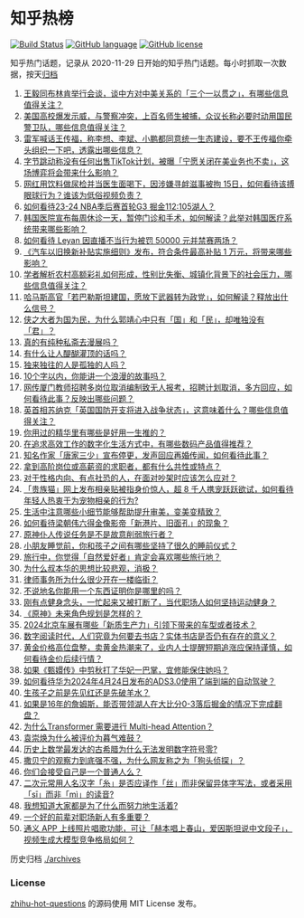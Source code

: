 # 知乎热榜
[![Build Status](https://github.com/ToWeLong/zhihu-hot-questions/workflows/CI/badge.svg)](https://github.com/ToWeLong/zhihu-hot-questions/actions)
[![GitHub language](https://img.shields.io/badge/language-golang-orange.svg)](https://golang.org/)
[![GitHub license](https://img.shields.io/github/license/ToWeLong/zhihu-hot-questions)](https://github.com/ToWeLong/zhihu-hot-questions/blob/main/LICENSE)

知乎热门话题，记录从 2020-11-29 日开始的知乎热门话题。每小时抓取一次数据，按天[归档](./archives)

<!-- BEGIN -->

1. [王毅同布林肯举行会谈，谈中方对中美关系的「三个一以贯之」，有哪些信息值得关注？](https://www.zhihu.com/question/654152125)
1. [美国高校爆发示威，与警察冲突，上百名师生被捕，众议长称必要时动用国民警卫队，哪些信息值得关注？](https://www.zhihu.com/question/654177616)
1. [雷军喊话王传福，称李想、李斌、小鹏都同意统一生态建设，要不王传福你牵头组织一下吧，透露出哪些信息？](https://www.zhihu.com/question/654176348)
1. [字节跳动称没有任何出售TikTok计划，被曝「宁愿关闭在美业务也不卖」，这场博弈将会带来什么影响？](https://www.zhihu.com/question/654182954)
1. [网红用饮料做尿检并当医生面喝下，因涉嫌寻衅滋事被拘 15日，如何看待该搏眼球行为？谁该为低俗视频负责？](https://www.zhihu.com/question/654065898)
1. [如何看待23-24 NBA季后赛首轮G3 掘金112:105湖人？](https://www.zhihu.com/question/654167479)
1. [韩国医院宣布每周休诊一天，暂停门诊和手术，如何解读？此举对韩国医疗系统带来哪些影响？](https://www.zhihu.com/question/654162550)
1. [如何看待 Leyan 因直播不当行为被罚 50000 元并禁赛两场？](https://www.zhihu.com/question/653950828)
1. [《汽车以旧换新补贴实施细则》发布，符合条件最高补贴 1 万元，将带来哪些影响？](https://www.zhihu.com/question/654185035)
1. [学者解析农村高额彩礼如何形成，性别比失衡、城镇化背景下的社会压力，哪些信息值得关注？](https://www.zhihu.com/question/654071105)
1. [哈马斯高官「若巴勒斯坦建国，愿放下武器转为政党」，如何解读？释放出什么信号？](https://www.zhihu.com/question/654156643)
1. [侠之大者为国为民，为什么郭靖心中只有「国」和「民」，却唯独没有「君」？](https://www.zhihu.com/question/653124430)
1. [真的有纯种私斋去漫展吗？](https://www.zhihu.com/question/653542921)
1. [有什么让人醍醐灌顶的话吗？](https://www.zhihu.com/question/653320882)
1. [独来独往的人是孤独的人吗？](https://www.zhihu.com/question/653672862)
1. [10个字以内，你能讲一个浪漫的故事吗？](https://www.zhihu.com/question/654099930)
1. [网传厦门教师招聘多岗位取消编制致无人报考，招聘计划取消，多方回应，如何看待此事？反映出哪些问题？](https://www.zhihu.com/question/654175944)
1. [英首相苏纳克「英国国防开支将进入战争状态」，这意味着什么？哪些信息值得关注？](https://www.zhihu.com/question/653958525)
1. [你用过的精华里有哪些是好用一生推的？](https://www.zhihu.com/question/485804314)
1. [在追求高效工作的数字化生活方式中，有哪些数码产品值得推荐？](https://www.zhihu.com/question/653433534)
1. [知名作家「唐家三少」宣布停更，发声回应再婚传闻，如何看待此事？](https://www.zhihu.com/question/654043197)
1. [拿到高阶岗位或高薪资的求职者，都有什么共性或特点？](https://www.zhihu.com/question/653020055)
1. [对于性格内向、有点社恐的人，在面对吵架时应该怎么应对？](https://www.zhihu.com/question/653937999)
1. [「贵族猫」网上发布相亲贴被指身价惊人，超 8 千人携宠跃跃欲试，如何看待年轻人热衷于为宠物相亲的行为?](https://www.zhihu.com/question/654061477)
1. [生活中注意哪些小细节能够帮助提升审美，变美变精致？](https://www.zhihu.com/question/648442924)
1. [如何看待梁朝伟六得金像影帝「新港片、旧面孔」的现象？](https://www.zhihu.com/question/654156514)
1. [原神仆人传说任务是不是故意削弱旅行者？](https://www.zhihu.com/question/653992507)
1. [小朋友睡觉前，你和孩子之间有哪些坚持了很久的睡前仪式？](https://www.zhihu.com/question/653433501)
1. [旅行中，你觉得「自然爱好者」肯定会喜欢哪些旅行地？](https://www.zhihu.com/question/653004831)
1. [为什么叔本华的思想比较悲观，消极？](https://www.zhihu.com/question/62180364)
1. [律师事务所为什么很少开在一楼临街？](https://www.zhihu.com/question/653853201)
1. [不说地名你能用一个东西证明你是哪里的吗？](https://www.zhihu.com/question/653994862)
1. [刚有点健身念头，一忙起来又被打断了，当代职场人如何坚持运动健身？](https://www.zhihu.com/question/653971889)
1. [《原神》未来角色规划是怎样的？](https://www.zhihu.com/question/654180737)
1. [2024北京车展有哪些「新质生产力」引领下带来的车型或者技术？](https://www.zhihu.com/question/653739279)
1. [数字阅读时代，人们究竟为何要去书店？实体书店是否仍有存在的意义？](https://www.zhihu.com/question/653853356)
1. [黄金价格高位盘整，卖黄金热潮来了，业内人士提醒短期追涨应保持谨慎，如何看待金价后续行情？](https://www.zhihu.com/question/654103317)
1. [如果《甄嬛传》中剪秋打了华妃一巴掌，宜修能保住她吗？](https://www.zhihu.com/question/653882378)
1. [如何看待华为2024年4月24日发布的ADS3.0使用了端到端的自动驾驶？](https://www.zhihu.com/question/653955655)
1. [生孩子之前是先见红还是先破羊水？](https://www.zhihu.com/question/654150015)
1. [如果是16年的詹姆斯，能否带领湖人在大比分0-3落后掘金的情况下完成翻盘？](https://www.zhihu.com/question/654168612)
1. [为什么Transformer 需要进行 Multi-head Attention？](https://www.zhihu.com/question/341222779)
1. [袁崇焕为什么被评价为暮气难鼓？](https://www.zhihu.com/question/654000717)
1. [历史上数学最发达的古希腊为什么无法发明数字符号零?](https://www.zhihu.com/question/654074568)
1. [撒贝宁的观察力到底强不强，为什么网友称之为「狗头侦探」？](https://www.zhihu.com/question/654156788)
1. [你们会接受自己是一个普通人么？](https://www.zhihu.com/question/652526465)
1. [二次元常用人名汉字「糸」是否应译作「丝」而非保留异体字写法，或者采用「sī」而非「mì」的读音?](https://www.zhihu.com/question/653241003)
1. [我想知道大家都是为了什么而努力地生活着?](https://www.zhihu.com/question/654041772)
1. [一个好的前辈对职场新人有多重要？](https://www.zhihu.com/question/654085062)
1. [通义 APP 上线照片唱歌功能，可让「赫本唱上春山，爱因斯坦说中文段子」，视频生成大模型竞争格局如何？](https://www.zhihu.com/question/654165999)

<!-- END -->

历史归档 [./archives](./archives)


### License
[zhihu-hot-questions](https://github.com/towelong/zhihu-hot-questions) 的源码使用 MIT License 发布。